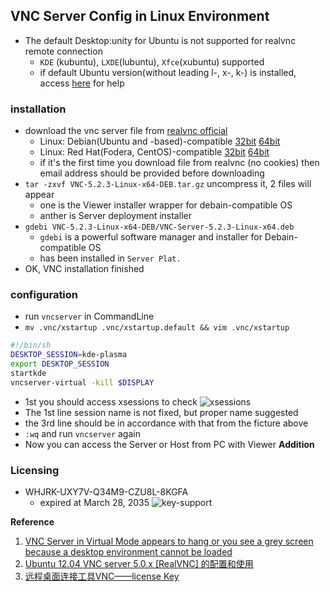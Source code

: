 ## VNC Server Config in Linux Environment
- The default Desktop:unity for Ubuntu is not supported for realvnc remote connection
  - `KDE` (kubuntu), `LXDE`(lubuntu), `Xfce`(xubuntu) supported
  - if default Ubuntu version(without leading l-, x-, k-) is installed, access [here](.) for help
### installation
- download the vnc server file from [realvnc official](http://www.realvnc.com/download/vnc/latest/)
  - Linux: Debian(Ubuntu and -based)-compatible [32bit](http://www.realvnc.com/download/get/1715/) [64bit](http://www.realvnc.com/download/get/1716/)
  - Linux: Red Hat(Fodera, CentOS)-compatible [32bit](http://www.realvnc.com/download/get/1717/) [64bit](http://www.realvnc.com/download/get/1718/)
  - if it's the first time you download file from realvnc (no cookies) then email address should be provided before downloading
- `tar -zxvf VNC-5.2.3-Linux-x64-DEB.tar.gz` uncompress it, 2 files will appear
  - one is the Viewer installer wrapper for debain-compatible OS
  - anther is Server deployment installer
- `gdebi VNC-5.2.3-Linux-x64-DEB/VNC-Server-5.2.3-Linux-x64.deb`
  - `gdebi` is a powerful software manager and installer for Debain-compatible OS
  - has been installed in `Server Plat.`
- OK, VNC installation finished
### configuration
- run `vncserver` in CommandLine
- `mv .vnc/xstartup .vnc/xstartup.default && vim .vnc/xstartup`
```bash
#!/bin/sh
DESKTOP_SESSION=kde-plasma
export DESKTOP_SESSION
startkde
vncserver-virtual -kill $DISPLAY
```
  - 1st you should access xsessions to check
  ![xsessions](../sources/xsessions.png)
  - The 1st line session name is not fixed, but proper name suggested
  - the 3rd line should be in accordance with that from the ficture above
- `:wq` and run `vncserver` again
- Now you can access the Server or Host from PC with Viewer
**Addition**
### Licensing
- WHJRK-UXY7V-Q34M9-CZU8L-8KGFA
  - expired at March 28, 2035
  ![key-support](../sources/vnc-key-support.png)

**Reference**
1. [VNC Server in Virtual Mode appears to hang or you see a grey screen because a desktop environment cannot be loaded](https://support.realvnc.com/Knowledgebase/Article/View/345/0/)
2. [Ubuntu 12.04 VNC server 5.0.x [RealVNC] 的配置和使用](http://blog.chinaunix.net/uid-12084847-id-3508474.html)
3. [远程桌面连接工具VNC——license Key](http://blog.sina.com.cn/s/blog_4ba5b45e0102e6dq.html)